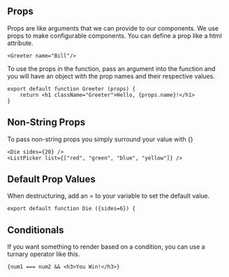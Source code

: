 ## Props
Props are like arguments that we can provide to our components. We use props to make configurable components.
You can define a prop like a html attribute.
```
<Greeter name="Bill"/>
```
To use the props in the function, pass an argument into the function and you will have an object with the prop names and their respective values.
```
export default function Greeter (props) {
    return <h1 className="Greeter">Hello, {props.name}!</h1>
}
```

## Non-String Props
To pass non-string props you simply surround your value with {}
```
<Die sides={20} />
<ListPicker list={["red", "green", "blue", "yellow"]} />
```

## Default Prop Values
When destructuring, add an = to your variable to set the default value.
```
export default function Die ({sides=6}) {
```

## Conditionals
If you want something to render based on a condition, you can use a turnary operator like this.
```
{num1 === num2 && <h3>You Win!</h3>}
```